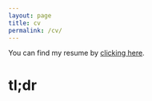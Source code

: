 ```yaml
---
layout: page
title: cv
permalink: /cv/
---
```


You can find my resume by [clicking here](https://juanmvsa.github.io/docs/cv.pdf).

# tl;dr